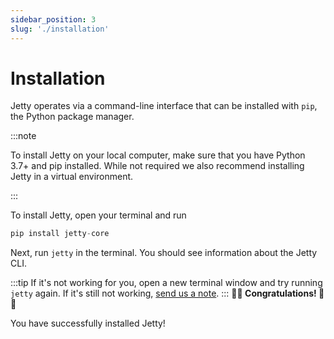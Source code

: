 ```yaml
---
sidebar_position: 3
slug: './installation'
---
```


# Installation

Jetty operates via a command-line interface that can be installed with `pip`, the Python package manager.

:::note

To install Jetty on your local computer, make sure that you have Python 3.7+ and pip installed. While not required we also recommend installing Jetty in a virtual environment.

:::

To install Jetty, open your terminal and run

```python
pip install jetty-core
```

Next, run `jetty` in the terminal. You should see information about the Jetty CLI.

:::tip
If it's not working for you, open a new terminal window and try running `jetty` again. If it's still not working, [send us a note](mailto:support@get-jetty.com).
:::
**🎉🎉 Congratulations! 🎉🎉**

You have successfully installed Jetty!
